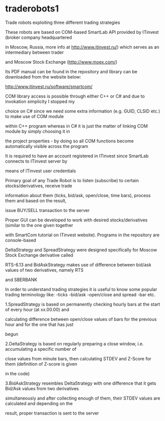 traderobots1
==============

Trade robots exploiting three different trading strategies 

These robots are based on COM-based SmartLab API provided by ITinvest (broker company headquartered 

in Moscow, Russia, more info at http://www.itinvest.ru/) which serves as an intermediary between trader

and Moscow Stock Exchange (http://www.moex.com/)

Its PDF manual can be found in the repository and library can be downloaded from the website below:

http://www.itinvest.ru/software/smartcom/

COM library access is possible through either C++ or C# and due to invokation simplicity I stopped my

choice on C# since we need some extra information (e.g. GUID, CLSID etc.) to make use of COM module

within C++ program whereas in C# it is just the matter of linking COM module by simply choosing it in 

the project properties - by doing so all COM functions become automatically visible across the program

It is required to have an account registered in ITinvest since SmartLab connects to ITinvest server by 

means of ITinvest user credentials

Primary goal of any Trade Robot is to listen (subscribe) to certain stocks/derivatives, receive trade 

information about them (ticks, bid/ask, open/close, time bars), process them and based on the result, 

issue BUY/SELL transaction to the server

Proper GUI can be developed to work with desired stocks/derivatives (similar to the one given together

with SmartCom tutorial on ITinvest website). Programs in the repository are console-based

DeltaStrategy and SpreadStrategy were designed specifically for Moscow Stock Exchange derivative called 

RTS-6.13 and BidAskStrategy makes use of difference between bid/ask values of two derivatives, namely RTS 

and SBERBANK

In order to understand trading strategies it is useful to know some popular trading terminology like:
-ticks
-bid/ask
-open/close and spread
-bar
etc.

1.SpreadStrategy is based on permanently checking hourly bars at the start of every hour (at xx.00.00) and 

calculating difference between open/close values of bars for the previous hour and for the one that has just

begun

2.DeltaStrategy is based on regularly preparing a close window, i.e. accumulating a specific number of 

close values from minute bars, then calculating STDEV and Z-Score for them (definition of Z-score is given 

in the code)

3.BidAskStrategy resembles DeltaStrategy with one difference that it gets Bid/Ask values from two derivatives

simultaneously and after collecting enough of them, their STDEV values are calculated and depending on the 

result, proper transaction is sent to the server































